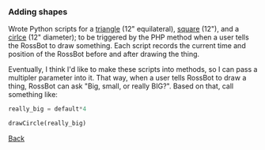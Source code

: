 ### Adding shapes

Wrote Python scripts for a [triangle](../../../python/triangle.py) (12" equilateral), [square](../../../python/square.py) (12"), and a [cirlce](../../../python/circle.py) (12" diameter); to be triggered by the PHP method when a user tells the RossBot to draw something. Each script records the current time and position of the RossBot before and after drawing the thing.

Eventually, I think I'd like to make these scripts into methods, so I can pass a multipler parameter into it. That way, when a user tells RossBot to draw a thing, RossBot can ask "Big, small, or really BIG?". Based on that, call something like:
```python
really_big = default*4

drawCircle(really_big)
```
[Back](20.md)
